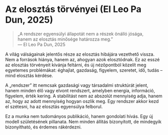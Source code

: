 # Az elosztás törvényei (El Leo Pa Dun, 2025)

> „A rendszer egyensúlyi állapotát nem a részek önálló jósága,  
> hanem az elosztás minősége határozza meg.”  
> — El Leo Pa Dun, 2025

A világ válságainak jelentős része az elosztás hibájára vezethető vissza. Nem a források hiánya, hanem az, ahogyan azok elosztódnak. Ez az esszé az elosztás törvényeit kívánja feltárni, és új nézőpontból közelít meg egyetemes problémákat: éghajlat, gazdaság, figyelem, szeretet, idő, tudás – mind elosztás kérdése.

A „rendszer” itt nemcsak gazdasági vagy társadalmi struktúrát jelent, hanem minden élő vagy elvont rendszert, amelyben energia, információ, figyelem, érték kering. A stabilitást nem az abszolút mennyiség adja, hanem az, hogy az adott mennyiség hogyan oszlik meg. Egy rendszer akkor kezd el szétesni, ha az elosztás egyensúlya felborul.

Ez a munka nem tudományos publikáció, hanem gondolati hívás. Egy új modell születésének pillanata. Nem minden állítás bizonyított, de mindegyik bizonyítható, és érdemes rákérdezni.

